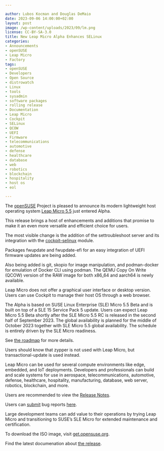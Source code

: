 ```yaml
---

author: Lubos Kocman and Douglas DeMaio 
date: 2023-09-06 14:00:00+02:00
layout: post
image: /wp-content/uploads/2023/09/lm.png
license: CC-BY-SA-3.0
title: New Leap Micro Alpha Enhances SELinux
categories:
- Announcements
- openSUSE
- Leap Micro
- Factory
tags:
- openSUSE
- Developers
- Open Source
- distrowatch
- Linux
- tools
- sysadmin
- software packages
- rolling release
- Documentation
- Leap Micro
- Cockpit
- SELinux
- QCOW
- UEFI
- Firmware
- telecommunications
- automotive
- defense
- healthcare
- database
- web
- robotics
- blockchain
- hospitality
- host os
- eol

---
```


The [openSUSE](https://get.opensuse.org) Project is pleased to announce its modern lightweight host operating system [Leap Micro 5.5](https://get.opensuse.org/leapmicro/5.5/) just entered Alpha.

This release brings a host of enhancements and additions that promise to make it an even more versatile and efficient choice for users.

The most visible change is the addition of the settroubleshoot server and its integration with the [cockpit-selinux](https://cockpit-project.org/guide/latest/feature-selinux) module.

Packages fwupdate and fwupdate-efi for an easy integration of UEFI firmware updates are being added.

Also being added is git, skopio for image manipulation, and podman-docker for emulation of Docker CLI using podman. The QEMU Copy On Write (QCOW) version of the RAW image for both x86_64 and aarch64 is newly available.

Leap Micro does not offer a graphical user interface or desktop version. Users can use Cockpit to manage their host OS through a web browser.

The Alpha is based on SUSE Linux Enterprise (SLE) Micro 5.5 Beta and is built on top of a SLE 15 Service Pack 5 update.
Users can expect Leap Micro 5.5 Beta shortly after the SLE Micro 5.5 RC is released in the second half of September 2023. The global availability is planned for the middle of October 2023 together with SLE Micro 5.5 global availability. The schedule is entirely driven by the SLE Micro readiness.

See [the roadmap](https://en.opensuse.org/openSUSE:Roadmap) for more details.

Users should know that zypper is not used with Leap Micro, but transactional-update is used instead. 

Leap Micro can be used for several compute environments like edge, embedded, and IoT deployments. Developers and professionals can build and scale systems for use in aerospace, telecommunications, automotive, defense, healthcare, hospitality, manufacturing, database, web server, robotics, blockchain, and more.

Users are recommended to view the [Release Notes](https://www.suse.com/releasenotes/x86_64/SLE-Micro/5.5/index.html).

Users can [submit](https://en.opensuse.org/openSUSE:Submitting_bug_reports) bug reports [here](https://bugzilla.suse.com/enter_bug.cgi?product=openSUSE%20Leap%20Micro).

Large development teams can add value to their operations by trying Leap Micro and transitioning to SUSE’s SLE Micro for extended maintenance and certification.

To download the ISO image, visit [get.opensuse.org](https://get.opensuse.org/).

Find the latest documenation about [the release](https://documentation.suse.com/sle-micro/).

<meta name="openSUSE, Tumbleweed, Developers, sysadmin, user, Open Source, rolling release, Linux, documentation, Leap Micro, telecommunications, automotive, defense, healthcare, database, web, robotics, blockchain, hospitality, host os, cockpit, selinux, uefi, qcow" content="HTML,CSS,XML,JavaScript">

